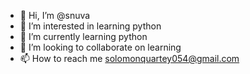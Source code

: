 - 👋 Hi, I’m @snuva
- 👀 I’m interested in learning python
- 🌱 I’m currently learning python
- 💞️ I’m looking to collaborate on learning 
- 📫 How to reach me solomonquartey054@gmail.com 

<!---
snuva/snuva is a ✨ special ✨ repository because its `README.md` (this file) appears on your GitHub profile.
You can click the Preview link to take a look at your changes.
--->
